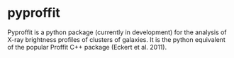 # pyproffit

Pyproffit is a python package (currently in development) for the analysis of X-ray brightness profiles of clusters of galaxies. It is the python equivalent of the popular Proffit C++ package (Eckert et al. 2011).
